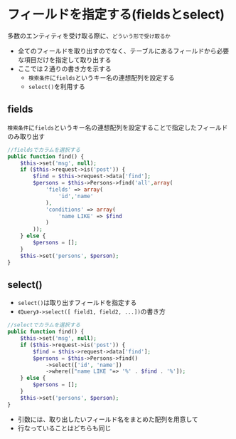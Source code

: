 # フィールドを指定する(fieldsとselect)

多数のエンティティを受け取る際に、`どういう形で受け取るか`

* 全てのフィールドを取り出すのでなく、テーブルにあるフィールドから必要な項目だけを指定して取り出する
* ここでは２通りの書き方を示する
    * `検索条件`に`fields`というキー名の連想配列を設定する
    * `select()`を利用する

## fields

`検索条件`に`fields`というキー名の連想配列を設定することで指定したフィールドのみ取り出す

```php
//fieldsでカラムを選択する
public function find() {
    $this->set('msg', null);
    if ($this->request->is('post')) {
        $find = $this->request->data['find'];
        $persons = $this->Persons->find('all',array(
            'fields' => array(
                'id','name'
            ),
            'conditions' => array(
                'name LIKE' => $find
            )
        ));
    } else {
        $persons = [];
    }
    $this->set('persons', $person);
}
```

## select()

* `select()`は取り出すフィールドを指定する
* `《Query》->select([ field1, field2, ...])`の書き方

```php
//selectでカラムを選択する
public function find() {
    $this->set('msg', null);
    if ($this->request->is('post')) {
        $find = $this->request->data['find'];
        $persons = $this->Persons->find()
            ->select(['id', 'name'])
            ->where(["name LIKE "=> '%' . $find . '%']);
    } else {
        $persons = [];
    }
    $this->set('persons', $person);
}
```

* 引数には、取り出したいフィールド名をまとめた配列を用意して
* 行なっていることはどちらも同じ